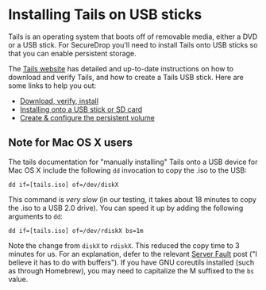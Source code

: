 # Installing Tails on USB sticks

Tails is an operating system that boots off of removable media, either a DVD or a USB stick. For SecureDrop you'll need to install Tails onto USB sticks so that you can enable persistent storage.

The [Tails website](https://tails.boum.org/) has detailed and up-to-date instructions on how to download and verify Tails, and how to create a Tails USB stick. Here are some links to help you out:

* [Download, verify, install](https://tails.boum.org/download/index.en.html)
* [Installing onto a USB stick or SD card](https://tails.boum.org/doc/first_steps/installation/index.en.html)
* [Create & configure the persistent volume](https://tails.boum.org/doc/first_steps/persistence/configure/index.en.html)

## Note for Mac OS X users

The tails documentation for "manually installing" Tails onto a USB device for Mac OS X include the following `dd` invocation to copy the .iso to the USB:

```
dd if=[tails.iso] of=/dev/diskX
```

This command is *very slow* (in our testing, it takes about 18 minutes to copy the .iso to a USB 2.0 drive). You can speed it up by adding the following arguments to `dd`:

```
dd if=[tails.iso] of=/dev/rdiskX bs=1m
```

Note the change from `diskX` to `rdiskX`. This reduced the copy time to 3 minutes for us. For an explanation, defer to the relevant [Server Fault](http://superuser.com/questions/421770/dd-performance-on-mac-os-x-vs-linux) post ("I believe it has to do with buffers"). If you have GNU coreutils installed (such as through Homebrew), you may need to capitalize the M suffixed to the `bs` value.
